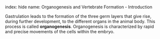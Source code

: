 index: hide
name: Organogenesis and Vertebrate Formation - Introduction

Gastrulation leads to the formation of the three germ layers that give rise, during further development, to the different organs in the animal body. This process is called  **organogenesis**. Organogenesis is characterized by rapid and precise movements of the cells within the embryo.
